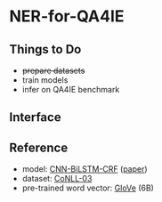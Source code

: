 # NER-for-QA4IE

## Things to Do

- ~~prepare datasets~~
- train models
- infer on QA4IE benchmark

## Interface



## Reference

- model: [CNN-BiLSTM-CRF](https://github.com/XuezheMax/NeuroNLP2) ([paper](http://www.cs.cmu.edu/~xuezhem/publications/P16-1101.pdf))
- dataset: [CoNLL-03](https://github.com/glample/tagger/tree/master/dataset)
- pre-trained word vector: [GloVe](https://nlp.stanford.edu/projects/glove/) (6B)